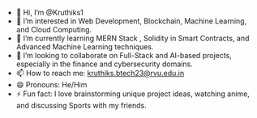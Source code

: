- 👋 Hi, I’m @Kruthiks1  
- 👀 I’m interested in Web Development, Blockchain, Machine Learning, and Cloud Computing.  
- 🌱 I’m currently learning MERN Stack , Solidity in Smart Contracts, and Advanced Machine Learning techniques.  
- 💞️ I’m looking to collaborate on Full-Stack and AI-based projects, especially in the finance and cybersecurity domains.  
- 📫 How to reach me: kruthiks.btech23@rvu.edu.in  
- 😄 Pronouns: He/Him  
- ⚡ Fun fact: I love brainstorming unique project ideas, watching anime, and discussing Sports with my friends.  

<!---
Kruthiks1/Kruthiks1 is a ✨ special ✨ repository because its `README.md` (this file) appears on your GitHub profile.
You can click the Preview link to take a look at your changes.
--->
